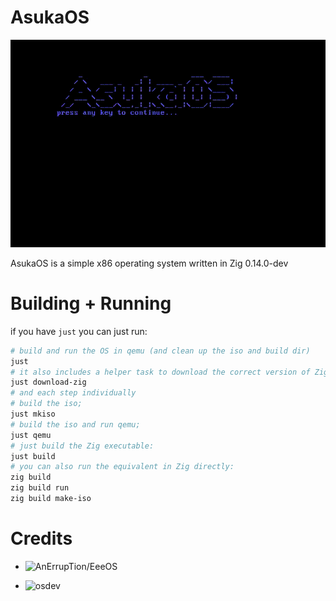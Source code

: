 # AsukaOS

![example](assets/recording.gif)

AsukaOS is a simple x86 operating system written in Zig 0.14.0-dev

# Building + Running

if you have `just` you can just run:

```bash
# build and run the OS in qemu (and clean up the iso and build dir)
just
# it also includes a helper task to download the correct version of Zig into a sub-folder
just download-zig
# and each step individually
# build the iso;
just mkiso
# build the iso and run qemu;
just qemu
# just build the Zig executable:
just build
# you can also run the equivalent in Zig directly:
zig build
zig build run
zig build make-iso
```

# Credits

- ![AnErrupTion/EeeOS](https://github.com/AnErrupTion/EeeOS)

- ![osdev](https://wiki.osdev.org)
